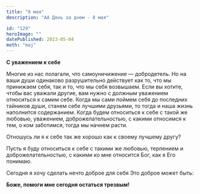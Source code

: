 ```yaml
---
title: "8 мая"
description: "АА День за днем - 8 мая"

id: "129"
heroImage: ""
datePublished: 2023-05-04
moth: "maj"
---
```


**С уважением к себе**

Многие из нас полагали, что самоуничижение — добродетель. Но на ваши души
одинаково разрушительно действует как то, что мы принижаем себя, так и то, что
мы себя возвышаем. Если вы хотите, чтобы вас уважали другие, вам нужно с
должным уважением относиться к самим себе. Когда мы сами поймем себя до
последних тайников души, станем себе лучшими друзьями, то тогда и наша жизнь
наполнится содержанием. Когда будем относиться к себе с такой же любовью,
уважением, доброжелательностью, с какими относимся к тем, о ком заботимся,
тогда мы начнем расти.

Отношусь ли я к себе так же хорошо как к своему лучшему другу?

Пусть я буду относиться к себе с такими же любовью, терпением и
доброжелательностью, с какими ко мне относится Бог, как я Его понимаю.

Сегодня я хочу сделать нечто доброе для себя Это доброе может быть:

**Боже, помоги мне сегодня остаться трезвым!**
